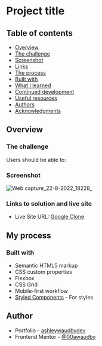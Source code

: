# Project title



## Table of contents

  - [Overview](#overview)
  - [The challenge](#the-challenge)
  - [Screenshot](#screenshot)
  - [Links](#links)
  - [The process](#my-process)
  - [Built with](#built-with)
  - [What I learned](#what-i-learned)
  - [Continued development](#continued-development)
  - [Useful resources](#useful-resources)
  - [Authors](#author)
  - [Acknowledgments](#acknowledgments)

## Overview

### The challenge
Users should be able to:

### Screenshot
![Web capture_22-8-2022_18228_](https://user-images.githubusercontent.com/84845712/185978049-08dc0e20-1ae7-4dd5-a866-48fb44689b34.jpeg)


### Links to solution and live site
- Live Site URL: [Google Clone](https://ashleywaudbydev.github.io/google-clone/)

## My process

### Built with
- Semantic HTML5 markup
- CSS custom properties
- Flexbox
- CSS Grid
- Mobile-first workflow
- [Styled Components](https://styled-components.com/) - For styles


## Author

- Portfolio - [ashleywaudbydev](https://ashleywaudbydev.github.io/Portfolio/)
- Frontend Mentor - [@00awaudby](https://www.frontendmentor.io/profile/00awaudby)


